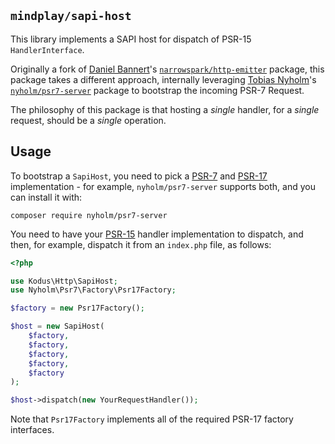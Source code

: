 ## `mindplay/sapi-host`

This library implements a SAPI host for dispatch of PSR-15 `HandlerInterface`.

Originally a fork of [Daniel Bannert](https://github.com/prisis)'s
[`narrowspark/http-emitter`](https://packagist.org/packages/narrowspark/http-emitter) package, this package
takes a different approach, internally leveraging [Tobias Nyholm](https://github.com/Nyholm)'s
[`nyholm/psr7-server`](https://packagist.org/packages/nyholm/psr7-server) package to bootstrap the
incoming PSR-7 Request.

The philosophy of this package is that hosting a *single* handler, for a *single* request, should be
a *single* operation.

## Usage

To bootstrap a `SapiHost`, you need to pick a [PSR-7](https://www.php-fig.org/psr/psr-7/) and
[PSR-17](https://www.php-fig.org/psr/psr-17/) implementation - for example, `nyholm/psr7-server`
supports both, and you can install it with:

    composer require nyholm/psr7-server

You need to have your [PSR-15](https://www.php-fig.org/psr/psr-15/) handler implementation to
dispatch, and then, for example, dispatch it from an `index.php` file, as follows:

```php
<?php

use Kodus\Http\SapiHost;
use Nyholm\Psr7\Factory\Psr17Factory;

$factory = new Psr17Factory();

$host = new SapiHost(
    $factory,
    $factory,
    $factory,
    $factory,
    $factory
);

$host->dispatch(new YourRequestHandler());
```

Note that `Psr17Factory` implements all of the required PSR-17 factory interfaces.

